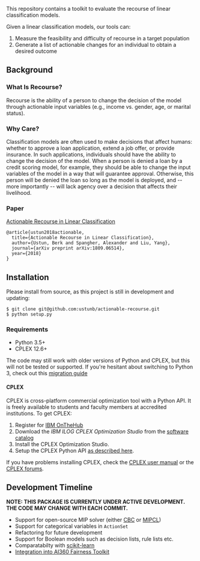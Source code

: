 This repository contains a toolkit to evaluate the recourse of linear classification models. 

Given a linear classification models, our tools can: 

1. Measure the feasibility and difficulty of recourse in a target population
2. Generate a list of actionable changes for an individual to obtain a desired outcome

## Background

### What Is Recourse?

Recourse is the ability of a person to change the decision of the model through actionable input variables (e.g., income vs. gender, age, or marital status). 

### Why Care?

Classification models are often used to make decisions that affect humans: whether to approve a loan application, extend a job offer, or provide insurance. In such applications, individuals should have the ability to change the decision of the model. When a person is denied a loan by a credit scoring model, for example, they should be able to change the input variables of the model in a way that will guarantee approval. Otherwise, this person will be denied the loan so long as the model is deployed, and -- more importantly -- will lack agency over a decision that affects their livelihood. 

### Paper

[Actionable Recourse in Linear Classification](https://arxiv.org/abs/1809.06514)
     
```
@article{ustun2018actionable,
  title={Actionable Recourse in Linear Classification},
  author={Ustun, Berk and Spangher, Alexander and Liu, Yang},
  journal={arXiv preprint arXiv:1809.06514},
  year={2018}
}
```

## Installation

Please install from source, as this project is still in development and updating:

```
$ git clone git@github.com:ustunb/actionable-recourse.git
$ python setup.py
```

### Requirements

- Python 3.5+ 
- CPLEX 12.6+
 
The code may still work with older versions of Python and CPLEX, but this will not be tested or supported. If you're hesitant about switching to Python 3, check out this [migration guide](https://github.com/arogozhnikov/python3_with_pleasure)  

#### CPLEX 

CPLEX is cross-platform commercial optimization tool with a Python API. It is freely available to students and faculty members at accredited institutions. To get CPLEX:

1. Register for [IBM OnTheHub](https://ibm.onthehub.com/WebStore/Account/VerifyEmailDomain.aspx)
2. Download the *IBM ILOG CPLEX Optimization Studio* from the [software catalog](https://ibm.onthehub.com/WebStore/ProductSearchOfferingList.aspx?srch=CPLEX)
3. Install the CPLEX Optimization Studio.
4. Setup the CPLEX Python API [as described here](https://www.ibm.com/support/knowledgecenter/SSSA5P_12.8.0/ilog.odms.cplex.help/CPLEX/GettingStarted/topics/set_up/Python_setup.html).

If you have problems installing CPLEX, check the [CPLEX user manual](http://www-01.ibm.com/support/knowledgecenter/SSSA5P/welcome) or the [CPLEX forums](https://www.ibm.com/developerworks/community/forums/html/forum?id=11111111-0000-0000-0000-000000002059). 


## Development Timeline

**NOTE: THIS PACKAGE IS CURRENTLY UNDER ACTIVE DEVELOPMENT. THE CODE MAY CHANGE WITH EACH COMMIT.** 

- Support for open-source MIP solver (either [CBC](https://projects.coin-or.org/Cbc) or [MIPCL](http://www.mipcl-cpp.appspot.com/))
- Support for categorical variables in `ActionSet`
- Refactoring for future development 
- Support for Boolean models such as decision lists, rule lists etc.
- Comparatabilty with [scikit-learn](http://scikit-learn.org/stable/developers/contributing.html#rolling-your-own-estimator)
- [Integration into AI360 Fairness Toolkit](https://www.ibm.com/blogs/research/2018/09/ai-fairness-360/)

